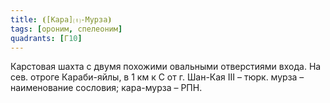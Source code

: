 ```yaml
---
title: ⦗[Кара]⒯-Мурза⦘
tags: [ороним, спелеоним]
quadrants: [Г10]
---
```


Карстовая шахта с двумя похожими овальными отверстиями входа. На сев. отроге
Караби-яйлы, в 1 км к С от г. Шан-Кая III – тюрк. мурза – наименование сословия;
кара-мурза – РПН.
